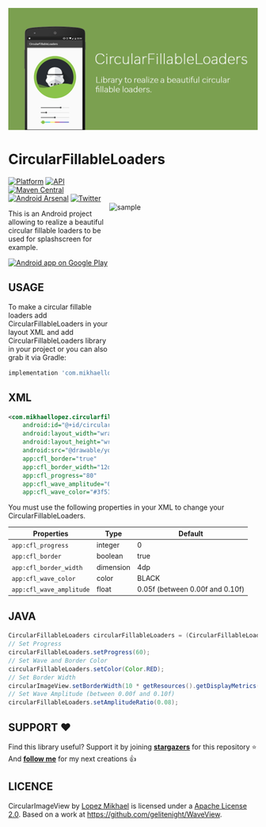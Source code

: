 <p align="center"><img src="/preview/header.png"></p>

CircularFillableLoaders
=================

<img src="/preview/preview.gif" alt="sample" title="sample" width="300" height="447" align="right" vspace="52" />

[![Platform](https://img.shields.io/badge/platform-android-green.svg)](http://developer.android.com/index.html)
[![API](https://img.shields.io/badge/API-14%2B-brightgreen.svg?style=flat)](https://android-arsenal.com/api?level=14)
[![Maven Central](https://img.shields.io/maven-central/v/com.mikhaellopez/circularfillableloaders.svg?label=Maven%20Central)](https://search.maven.org/artifact/com.mikhaellopez/circularfillableloaders)
<br>
[![Android Arsenal](https://img.shields.io/badge/Android%20Arsenal-CircularFillableLoaders-lightgrey.svg?style=flat)](https://android-arsenal.com/details/1/2897)
[![Twitter](https://img.shields.io/badge/Twitter-@LopezMikhael-blue.svg?style=flat)](http://twitter.com/lopezmikhael)

This is an Android project allowing to realize a beautiful circular fillable loaders to be used for splashscreen for example.

<a href="https://play.google.com/store/apps/details?id=com.mikhaellopez.lopspower">
  <img alt="Android app on Google Play" src="https://developer.android.com/images/brand/en_app_rgb_wo_45.png" />
</a>

USAGE
-----

To make a circular fillable loaders add CircularFillableLoaders in your layout XML and add CircularFillableLoaders library in your project or you can also grab it via Gradle:

```groovy
implementation 'com.mikhaellopez:circularfillableloaders:1.4.0'
```

XML
-----

```xml
<com.mikhaellopez.circularfillableloaders.CircularFillableLoaders
    android:id="@+id/circularFillableLoaders"
    android:layout_width="wrap_content"
    android:layout_height="wrap_content"
    android:src="@drawable/your_logo"
    app:cfl_border="true"
    app:cfl_border_width="12dp"
    app:cfl_progress="80"
    app:cfl_wave_amplitude="0.06"
    app:cfl_wave_color="#3f51b5" />
```

You must use the following properties in your XML to change your CircularFillableLoaders.

| Properties              | Type      | Default                         |
| ----------------------- | ----------| ------------------------------- |
| `app:cfl_progress`      | integer   | 0                               |
| `app:cfl_border`        | boolean   | true                            |
| `app:cfl_border_width`  | dimension | 4dp                             |
| `app:cfl_wave_color`    | color     | BLACK                           |
| `app:cfl_wave_amplitude`| float     | 0.05f (between 0.00f and 0.10f) |

JAVA
-----

```java
CircularFillableLoaders circularFillableLoaders = (CircularFillableLoaders)findViewById(R.id.yourCircularFillableLoaders);
// Set Progress
circularFillableLoaders.setProgress(60);
// Set Wave and Border Color
circularFillableLoaders.setColor(Color.RED);
// Set Border Width
circularImageView.setBorderWidth(10 * getResources().getDisplayMetrics().density);
// Set Wave Amplitude (between 0.00f and 0.10f)
circularFillableLoaders.setAmplitudeRatio(0.08);
```

SUPPORT ❤️
-----

Find this library useful? Support it by joining [**stargazers**](https://github.com/lopspower/CircularFillableLoaders/stargazers) for this repository ⭐️
<br/>
And [**follow me**](https://github.com/lopspower?tab=followers) for my next creations 👍

LICENCE
-----

CircularImageView by [Lopez Mikhael](http://mikhaellopez.com/) is licensed under a [Apache License 2.0](http://www.apache.org/licenses/LICENSE-2.0).
Based on a work at https://github.com/gelitenight/WaveView.
